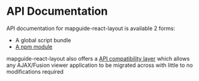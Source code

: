 # API Documentation

API documentation for mapguide-react-layout is available 2 forms:

 * A global script bundle
 * [A npm module](/apidoc_npm/index.html)

mapguide-react-layout also offers a [API compatibility layer](/apicompat.html) which allows any AJAX/Fusion viewer application to be migrated across with little to no modifications required